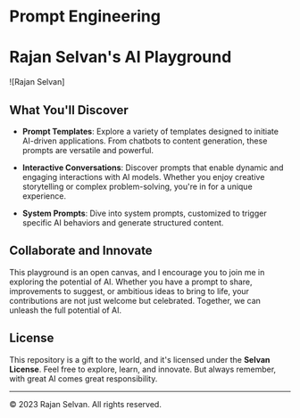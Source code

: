 # Prompt Engineering

# Rajan Selvan's AI Playground

![Rajan Selvan]

## What You'll Discover

- **Prompt Templates**: Explore a variety of templates designed to initiate AI-driven applications. From chatbots to content generation, these prompts are versatile and powerful.

- **Interactive Conversations**: Discover prompts that enable dynamic and engaging interactions with AI models. Whether you enjoy creative storytelling or complex problem-solving, you're in for a unique experience.

- **System Prompts**: Dive into system prompts, customized to trigger specific AI behaviors and generate structured content.


## Collaborate and Innovate

This playground is an open canvas, and I encourage you to join me in exploring the potential of AI. Whether you have a prompt to share, improvements to suggest, or ambitious ideas to bring to life, your contributions are not just welcome but celebrated. Together, we can unleash the full potential of AI.

## License

This repository is a gift to the world, and it's licensed under the **Selvan License**. Feel free to explore, learn, and innovate. But always remember, with great AI comes great responsibility.

---

© 2023 Rajan Selvan. All rights reserved.
